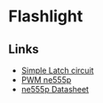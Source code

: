 # Flashlight

## Links
- [Simple Latch circuit](https://circuitdigest.com/fullimage?i=circuitdiagram/simple-transistor-latch-circuit-diagram.png)
- [PWM ne555p](https://www.eeweb.com/a-555-timer-pwm-motor-controller/)
- [ne555p Datasheet](https://www.ti.com/lit/ds/symlink/ne555.pdf)
